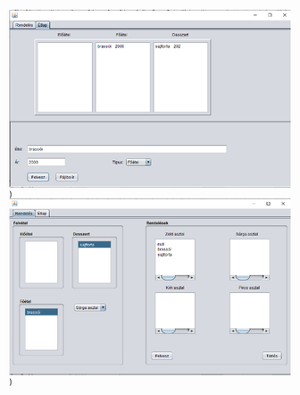   ![Image Alt text](https://github.com/aszpik12/rendeles/blob/main/kepek/programkep.PNG))
  ![Image Alt text](https://github.com/aszpik12/rendeles/blob/main/kepek/programkepkiszolgalas.PNG))
